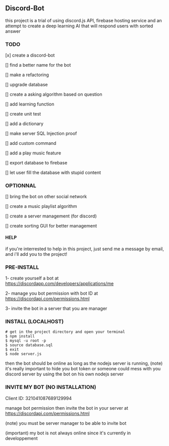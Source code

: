 ## Discord-Bot
this project is a trial of using discord.js API, firebase hosting service and an attempt to create a deep learning AI that will respond users with sorted answer

### TODO
[x] create a discord-bot

[] find a better name for the bot

[] make a refactoring

[] upgrade database

[] create a asking algorithm based on question

[] add learning function

[] create unit test

[] add a dictionary

[] make server SQL Injection proof

[] add custom command

[] add a play music feature

[] export database to firebase

[] let user fill the database with stupid content


### OPTIONNAL
[] bring the bot on other social network

[] create a music playlist algorithm

[] create a server management (for discord)

[] create sorting GUI for better management

#### HELP
if you're interrested to help in this project, just send me a message by email, and i'll add you to the project! 

### PRE-INSTALL
1- create yourself a bot at https://discordapp.com/developers/applications/me

2- manage you bot permission with bot ID at https://discordapi.com/permissions.html

3- invite the bot in a server that you are manager

### INSTALL (LOCALHOST)
~~~
# get in the project directory and open your terminal
$ npm install
$ mysql -u root -p 
$ source database.sql
$ exit
$ node server.js
~~~
then the bot should be online as long as the nodejs server is running, (note) it's really important to hide you bot token or someone could mess with you discord server by using the bot on his own nodejs server

### INVITE MY BOT (NO INSTALLATION)
Client ID: 321041087689129994

manage bot permission then invite the bot in your server at https://discordapi.com/permissions.html

(note) you must be server manager to be able to invite bot

(important) my bot is not always online since it's currently in developpement



